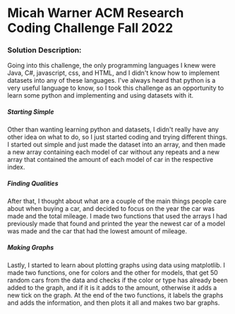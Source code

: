 # Micah Warner ACM Research Coding Challenge Fall 2022
### Solution Description:
Going into this challenge, the only programming languages I knew were Java, C#, javascript, css, and HTML, and I didn't know how to implement datasets into any of these languages. I've always heard that python is a very useful language to know, so I took this challenge as an opportunity to learn some python and implementing and using datasets with it. 

##### Starting Simple
Other than wanting learning python and datasets, I didn't really have any other idea on what to do, so I just started coding and trying different things. I started out simple and just made the dataset into an array, and then made a new array containing each model of car without any repeats and a new array that contained the amount of each model of car in the respective index. 
##### Finding Qualities
After that, I thought about what are a couple of the main things people care about when buying a car, and decided to focus on the year the car was made and the total mileage. I made two functions that used the arrays I had previously made that found and printed the year the newest car of a model was made and the car that had the lowest amount of mileage. 
##### Making Graphs
Lastly, I started to learn about plotting graphs using data using matplotlib. I made two functions, one for colors and the other for models, that get 50 random cars from the data and checks if the color or type has already been added to the graph, and if it is it adds to the amount, otherwise it adds a new tick on the graph. At the end of the two functions, it labels the graphs and adds the information, and then plots it all and makes two bar graphs.